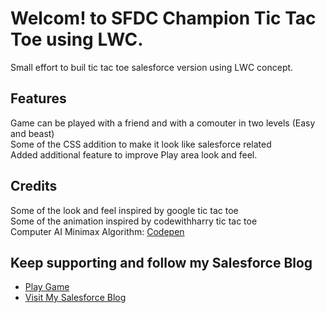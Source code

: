 # Welcom! to SFDC Champion Tic Tac Toe using LWC. 

Small effort to buil tic tac toe salesforce version using LWC concept.

## Features

Game can be played with a friend and with a comouter in two levels (Easy and beast)</br>
Some of the CSS addition to make it look like salesforce related</br>
Added additional feature to improve Play area look and feel. 

## Credits

Some of the look and feel inspired by google tic tac toe</br>
Some of the animation inspired by codewithharry tic tac toe</br>
Computer AI Minimax Algorithm: [Codepen](https://codepen.io/abdolsa/pen/mrBGoz?editors=1011)

## Keep supporting and follow my Salesforce Blog

- [Play Game](https://vijaykumarkr-dev-ed.my.site.com/sfdcchampion/s/tic-tac-toe-lwc)
- [Visit My Salesforce Blog](https://sfdcchampion4u.wordpress.com/)
